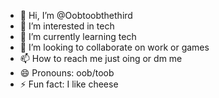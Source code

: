 - 👋 Hi, I’m @Oobtoobthethird
- 👀 I’m interested in tech
- 🌱 I’m currently learning tech
- 💞️ I’m looking to collaborate on work or games
- 📫 How to reach me just oing or dm me
- 😄 Pronouns: oob/toob
- ⚡ Fun fact: I like cheese

<!---
Oobtoobthethird/Oobtoobthethird is a ✨ special ✨ repository because its `README.md` (this file) appears on your GitHub profile.
You can click the Preview link to take a look at your changes.
--->

